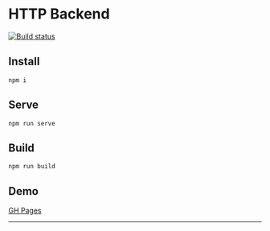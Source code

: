 # HTTP Backend
[![Build status](https://ci.appveyor.com/api/projects/status/7h2sh57dgd390na4?svg=true)](https://ci.appveyor.com/project/errand/ahj-http-frontend)


## Install
`npm i`
## Serve
`npm run serve`
## Build
`npm run build`
## Demo
[GH Pages](https://errand.github.io/ahj-http-backend/) 

---
